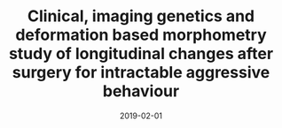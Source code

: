 ---
title: "Clinical, imaging genetics and deformation based morphometry study of longitudinal changes after surgery for intractable aggressive behaviour"
collection: publications
permalink: /publication/2019-02-01-Clinical-imaging-genetics-and-deformation-based-morphometry-study-of-longitudinal-changes-after-surgery-for-intractable-aggressive-behaviour
date: 2019-02-01
venue: 'bioRxiv'
paperurl: 'https://www.biorxiv.org/content/10.1101/548826v1.abstract'
citation: 'Gouveia, Flavia Venetucci, Germann, Jurgen, de Morais, Rosa Magaly Campelo Borba, Fonoff, Erich Talamoni, Hamani, Clement, Alho, Eduardo Joaquim, Brentani, Helena, Martins, Ana Paula, <b>Devenyi, Gabriel A</b>, Patel, Raihaan, Steele, Christopher J, Gramer, Robert, Mallar Chakravarty, M, Martinez, Raquel Chacon Ruiz, &quot;Clinical, imaging genetics and deformation based morphometry study of longitudinal changes after surgery for intractable aggressive behaviour.&quot; bioRxiv, 2019.'
---